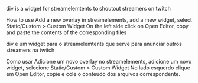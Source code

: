 div is a widget for streamelemtents to shoutout streamers on twitch

How to use
Add a new overlay in streamelements, add a mew widget, select Static/Custom > Custom Widget
On the left side click on Open Editor, copy and paste the contents of the corresponding files


div é um widget para o streamelemtents que serve para anunciar outros streamers na twitch

Como usar
Adicione um novo overlay no streamelements, adicione um novo widget, selecione Static/Custom > Custom Widget
No lado esquerdo clique em Open Editor, copie e cole o conteúdo dos arquivos correspondente.
